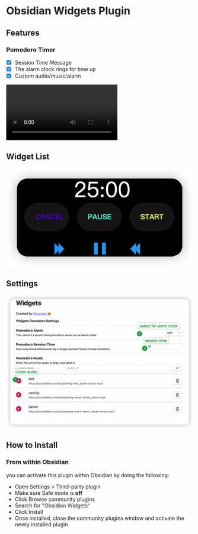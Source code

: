 # Obsidian Widgets Plugin

## Features
### Pomodoro Timer

- [x]  Session Time Message
- [x]  The alarm clock rings for time up
- [x]  Custom audio/music/alarm

<video id="video" x-webkit-airplay="true" webkit-playsinline="true" controls>
   <source src="https://user-images.githubusercontent.com/41174435/208292102-5931bdff-223c-47fa-b28b-379902452f24.mp4" type="video/mp4">
</video>






## Widget List

![pomodoro](./docs/image/pomodoro.png)



## Settings

![Settings](./docs/image/widgets-setting.png)
## How to Install

### From within Obsidian

you can activate this plugin within Obsidian by doing the following:

- Open Settings > Third-party plugin
- Make sure Safe mode is **off**
- Click Browse community plugins
- Search for "Obsidian Widgets"
- Click Install
- Once installed, close the community plugins window and activate the newly installed plugin
